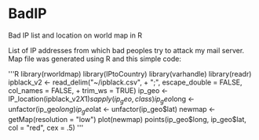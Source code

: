 # BadIP
Bad IP list  and location on world map  in R

List of IP addresses from which bad peoples try to attack my mail server.  
Map file was generated using R and this simple code:

'''R
library(rworldmap)
library(IPtoCountry)
library(varhandle)
library(readr)
ipblack_v2 <- read_delim("~/ipblack.csv", 
                         +     ";", escape_double = FALSE, col_names = FALSE, 
                         +     trim_ws = TRUE)
ip_geo <- IP_location(ipblack_v2$X1)
sapply(ip_geo, class)
ip_geo$long <- unfactor(ip_geo$long)
ip_geo$lat <- unfactor(ip_geo$lat)
newmap <- getMap(resolution = "low")
plot(newmap)
points(ip_geo$long, ip_geo$lat, col = "red", cex = .5)
'''
